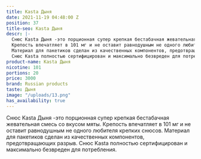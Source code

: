 ```yaml
---
title: Kasta Дыня
date: 2021-11-19 04:48:00 Z
position: 37
title-seo: Kasta Дыня
descr: |-
  Снюс Kasta Дыня -это порционная супер крепкая бестабачная жевательная смесь со вкусом мяты.
  Крепость впечатляет в 101 мг и не оставит равнодушным не одного любителя крепких снюсов.
  Материал для пакетиков сделан из качественных компонентов, предотвращающих разрыв.
  Снюс Kasta полностью сертифицирован и максимально безвреден для потребления.
product-name: Kasta Дыня
nicotine: 101
portions: 20
price: 3000
brand: Russian products
taste: Дыня
image: "/uploads/13.png"
has_availability: true
---
```


Снюс Kasta Дыня -это порционная супер крепкая бестабачная жевательная смесь со вкусом мяты.
Крепость впечатляет в 101 мг и не оставит равнодушным не одного любителя крепких снюсов.
Материал для пакетиков сделан из качественных компонентов, предотвращающих разрыв.
Снюс Kasta полностью сертифицирован и максимально безвреден для потребления.